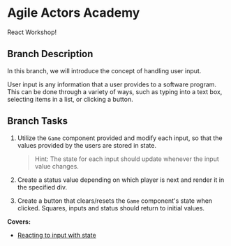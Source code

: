 # Agile Actors Academy

React Workshop!

## Branch Description

In this branch, we will introduce the concept of handling user input.

User input is any information that a user provides to a software program. This can be done through a variety of ways, such as typing into a text box, selecting items in a list, or clicking a button.

## Branch Tasks

1. Utilize the `Game` component provided and modify each input, so that the values provided by the users are stored in state.

   > Hint: The state for each input should update whenever the input value changes.

2. Create a status value depending on which player is next and render it in the specified div.
3. Create a button that clears/resets the `Game` component's state when clicked. Squares, inputs and status should return to initial values.

**Covers:**

- [Reacting to input with state](https://react.dev/learn/reacting-to-input-with-state)
